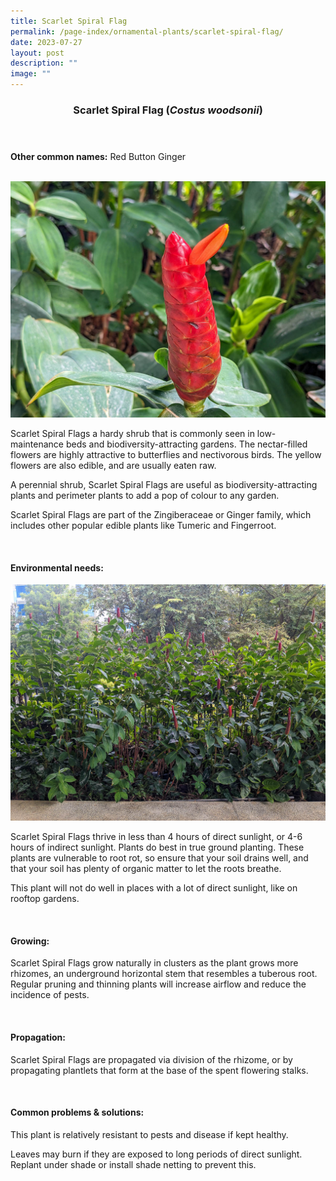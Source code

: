 ```yaml
---
title: Scarlet Spiral Flag
permalink: /page-index/ornamental-plants/scarlet-spiral-flag/
date: 2023-07-27
layout: post
description: ""
image: ""
---
```

<header> 
	<h3>Scarlet Spiral Flag (<em>Costus woodsonii</em>)</h3> 
</header> 
 
<section> 
	<p><strong>Other common names:</strong> Red Button Ginger</p> 
	<br> 
</section> 
 
<section>
	<img title="The flower of the Scarlet Spiral Flag. Photo by Jacqueline Chua." src="/images/Plants/scarletspiralflag%20(1)_jacquelinechua.jpg">
	<p>Scarlet Spiral Flags a hardy shrub that is commonly seen in low-maintenance beds and biodiversity-attracting gardens. The nectar-filled flowers are highly attractive to butterflies and nectivorous birds. The yellow flowers are also edible, and are usually eaten raw.</p>
	<p>A perennial shrub, Scarlet Spiral Flags are useful as biodiversity-attracting plants and perimeter plants to add a pop of colour to any garden.</p>
	<p>Scarlet Spiral Flags are part of the Zingiberaceae or Ginger family, which includes other popular edible plants like Tumeric and Fingerroot.</p>
	 <br> 
</section> 
 
<section> 
  <h4>Environmental needs:</h4> 
	<img title="Scarlet Spiral Flag plants used to line a shady area. Photo by Jacqueline Chua." src="/images/Plants/scarletspiralflag%20(2)_jacquelinechua.jpg">
    	<p>Scarlet Spiral Flags thrive in less than 4 hours of direct sunlight, or 4-6 hours of indirect sunlight. Plants do best in true ground planting. These plants are vulnerable to root rot, so ensure that your soil drains well, and that your soil has plenty of organic matter to let the roots breathe.</p>
		<p>This plant will not do well in places with a lot of direct sunlight, like on rooftop gardens.</p> 
	<br>
</section>

<section> 
  <h4>Growing:</h4> 
		<p>Scarlet Spiral Flags grow naturally in clusters as the plant grows more rhizomes, an underground horizontal stem that resembles a tuberous root. Regular pruning and thinning plants will increase airflow and reduce the incidence of pests.</p> 
	<br> 
</section> 

<section> 
  <h4>Propagation:</h4> 
		<p>Scarlet Spiral Flags are propagated via division of the rhizome, or by propagating plantlets that form at the base of the spent flowering stalks.</p> 
	<br> 
</section> 
 
<section> 
  <h4>Common problems &amp; solutions:</h4> 
		<p>This plant is relatively resistant to pests and disease if kept healthy.</p>
		<p>Leaves may burn if they are exposed to long periods of direct sunlight. Replant under shade or install shade netting to prevent this.</p>
	<br> 
</section>